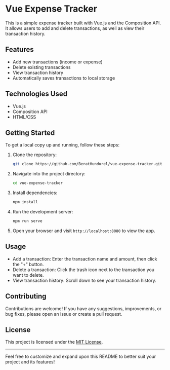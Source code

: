 # Vue Expense Tracker

This is a simple expense tracker built with Vue.js and the Composition API. It allows users to add and delete transactions, as well as view their transaction history.

## Features

- Add new transactions (income or expense)
- Delete existing transactions
- View transaction history
- Automatically saves transactions to local storage

## Technologies Used

- Vue.js
- Composition API
- HTML/CSS

## Getting Started

To get a local copy up and running, follow these steps:

1. Clone the repository:

   ```bash
   git clone https://github.com/BeratHundurel/vue-expense-tracker.git
   ```

2. Navigate into the project directory:

   ```bash
   cd vue-expense-tracker
   ```

3. Install dependencies:

   ```bash
   npm install
   ```

4. Run the development server:

   ```bash
   npm run serve
   ```

5. Open your browser and visit `http://localhost:8080` to view the app.

## Usage

- Add a transaction: Enter the transaction name and amount, then click the "+" button.
- Delete a transaction: Click the trash icon next to the transaction you want to delete.
- View transaction history: Scroll down to see your transaction history.

## Contributing

Contributions are welcome! If you have any suggestions, improvements, or bug fixes, please open an issue or create a pull request.

## License

This project is licensed under the [MIT License](LICENSE).

---

Feel free to customize and expand upon this README to better suit your project and its features!